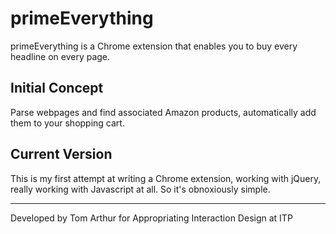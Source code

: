 primeEverything
================

primeEverything is a Chrome extension that enables you to buy every headline on every page. 


Initial Concept
--------------
Parse webpages and find associated Amazon products, automatically add them to your shopping cart.


Current Version
--------------
This is my first attempt at writing a Chrome extension, working with jQuery, really working with Javascript at all. So it's obnoxiously simple.



-----------------------------
Developed by Tom Arthur for Appropriating Interaction Design at ITP